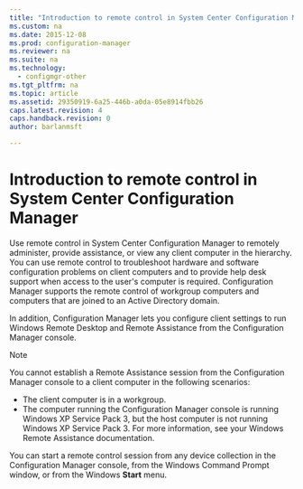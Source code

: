 ```yaml
---
title: "Introduction to remote control in System Center Configuration Manager"
ms.custom: na
ms.date: 2015-12-08
ms.prod: configuration-manager
ms.reviewer: na
ms.suite: na
ms.technology:
  - configmgr-other
ms.tgt_pltfrm: na
ms.topic: article
ms.assetid: 29350919-6a25-446b-a0da-05e8914fbb26
caps.latest.revision: 4
caps.handback.revision: 0
author: barlanmsft

---
```

# Introduction to remote control in System Center Configuration Manager
Use remote control in System Center Configuration Manager to remotely administer, provide assistance, or view any client computer in the hierarchy. You can use remote control to troubleshoot hardware and software configuration problems on client computers and to provide help desk support when access to the user's computer is required. Configuration Manager supports the remote control of workgroup computers and computers that are joined to an Active Directory domain.  

 In addition, Configuration Manager lets you configure client settings to run Windows Remote Desktop and Remote Assistance from the Configuration Manager console.  

> [!NOTE]  
>  You cannot establish a Remote Assistance session from the Configuration Manager console to a client computer in the following scenarios:  
>   
>  -   The client computer is in a workgroup.  
> -   The computer running the Configuration Manager console is running Windows XP Service Pack 3, but the host computer is not running Windows XP Service Pack 3. For more information, see your Windows Remote Assistance documentation.  

 You can start a remote control session from any device collection in the Configuration Manager console, from the Windows Command Prompt window, or from the Windows **Start** menu.  
